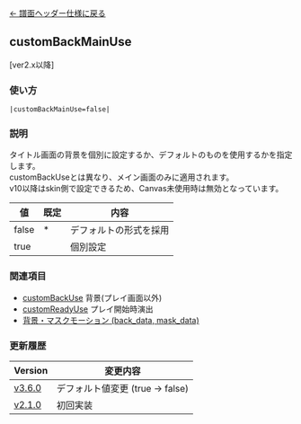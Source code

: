 [← 譜面ヘッダー仕様に戻る](dos_header.html)
## customBackMainUse
[ver2.x以降]

### 使い方
```
|customBackMainUse=false|
```
### 説明
タイトル画面の背景を個別に設定するか、デフォルトのものを使用するかを指定します。  
customBackUseとは異なり、メイン画面のみに適用されます。  
v10以降はskin側で設定できるため、Canvas未使用時は無効となっています。

|値|既定|内容|
|----|----|----|
|false|*|デフォルトの形式を採用|
|true||個別設定|

### 関連項目
- [customBackUse](dos-h0027-customBackUse.html)  背景(プレイ画面以外)
- [customReadyUse](dos-h0029-customReadyUse.html)  プレイ開始時演出
- [背景・マスクモーション (back_data, mask_data)](dos-e0004-animationData.html)  

### 更新履歴

|Version|変更内容|
|----|----|
|[v3.6.0](https://github.com/cwtickle/danoniplus/releases/tag/v3.6.0)|デフォルト値変更 (true -> false)|
|[v2.1.0](https://github.com/cwtickle/danoniplus/releases/tag/v2.1.0)|初回実装|
